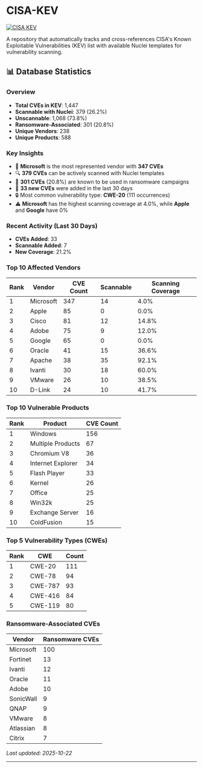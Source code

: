 # CISA-KEV

[![CISA KEV](https://github.com/rxerium/CISA-KEV/actions/workflows/CISA.yaml/badge.svg)](https://github.com/rxerium/CISA-KEV/actions/workflows/CISA.yaml)

A repository that automatically tracks and cross-references CISA's Known Exploitable Vulnerabilities (KEV) list with available Nuclei templates for vulnerability scanning.
























## 📊 Database Statistics

### Overview
- **Total CVEs in KEV**: 1,447
- **Scannable with Nuclei**: 379 (26.2%)
- **Unscannable**: 1,068 (73.8%)
- **Ransomware-Associated**: 301 (20.8%)
- **Unique Vendors**: 238
- **Unique Products**: 588

### Key Insights
- 🎯 **Microsoft** is the most represented vendor with **347 CVEs**
- 🔍 **379 CVEs** can be actively scanned with Nuclei templates
- 🦠 **301 CVEs** (20.8%) are known to be used in ransomware campaigns
- 📅 **33 new CVEs** were added in the last 30 days
- 🔒 Most common vulnerability type: **CWE-20** (111 occurrences)
- ⚠️ **Microsoft** has the highest scanning coverage at 4.0%, while **Apple** and **Google** have 0%

### Recent Activity (Last 30 Days)
- **CVEs Added**: 33
- **Scannable Added**: 7
- **New Coverage**: 21.2%

### Top 10 Affected Vendors
| Rank | Vendor | CVE Count | Scannable | Scanning Coverage |
|------|--------|-----------|-----------|-------------------|
| 1 | Microsoft | 347 | 14 | 4.0% |
| 2 | Apple | 85 | 0 | 0.0% |
| 3 | Cisco | 81 | 12 | 14.8% |
| 4 | Adobe | 75 | 9 | 12.0% |
| 5 | Google | 65 | 0 | 0.0% |
| 6 | Oracle | 41 | 15 | 36.6% |
| 7 | Apache | 38 | 35 | 92.1% |
| 8 | Ivanti | 30 | 18 | 60.0% |
| 9 | VMware | 26 | 10 | 38.5% |
| 10 | D-Link | 24 | 10 | 41.7% |

### Top 10 Vulnerable Products
| Rank | Product | CVE Count |
|------|---------|-----------|
| 1 | Windows | 156 |
| 2 | Multiple Products | 67 |
| 3 | Chromium V8 | 36 |
| 4 | Internet Explorer | 34 |
| 5 | Flash Player | 33 |
| 6 | Kernel | 26 |
| 7 | Office | 25 |
| 8 | Win32k | 25 |
| 9 | Exchange Server | 16 |
| 10 | ColdFusion | 15 |

### Top 5 Vulnerability Types (CWEs)
| Rank | CWE | Count |
|------|-----|-------|
| 1 | CWE-20 | 111 |
| 2 | CWE-78 | 94 |
| 3 | CWE-787 | 93 |
| 4 | CWE-416 | 84 |
| 5 | CWE-119 | 80 |

### Ransomware-Associated CVEs
| Vendor | Ransomware CVEs |
|--------|-----------------|
| Microsoft | 100 |
| Fortinet | 13 |
| Ivanti | 12 |
| Oracle | 11 |
| Adobe | 10 |
| SonicWall | 9 |
| QNAP | 9 |
| VMware | 8 |
| Atlassian | 8 |
| Citrix | 7 |

*Last updated: 2025-10-22*


---
